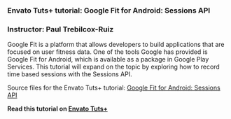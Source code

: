 ### Envato Tuts+ tutorial: Google Fit for Android: Sessions API

### Instructor: Paul Trebilcox-Ruiz

Google Fit is a platform that allows developers to build applications that are focused on user fitness data. One of the tools Google has provided is Google Fit for Android, which is available as a package in Google Play Services. This tutorial will expand on the topic by exploring how to record time based sessions with the Sessions API.

Source files for the Envato Tuts+ tutorial: [Google Fit for Android: Sessions API](http://.tutsplus.com/tutorials/google-fit-for-android-sessions-api--cms-25857)

**Read this tutorial on [Envato Tuts+](https://code.tutsplus.com)**